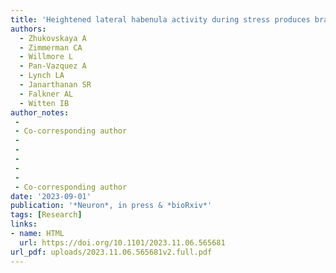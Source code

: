 ```yaml
---
title: 'Heightened lateral habenula activity during stress produces brainwide and behavioral substrates of susceptibility'
authors:
  - Zhukovskaya A
  - Zimmerman CA
  - Willmore L
  - Pan-Vazquez A
  - Lynch LA
  - Janarthanan SR
  - Falkner AL
  - Witten IB
author_notes:
 -
 - Co-corresponding author
 -
 -
 -
 -
 -
 - Co-corresponding author
date: '2023-09-01'
publication: '*Neuron*, in press & *bioRxiv*'
tags: [Research]
links:
- name: HTML
  url: https://doi.org/10.1101/2023.11.06.565681
url_pdf: uploads/2023.11.06.565681v2.full.pdf
---
```

